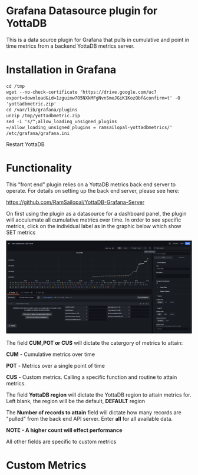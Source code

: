 # Grafana Datasource plugin for YottaDB

This is a data source plugin for Grafana that pulls in cumulative and point in time metrics from a backend YottaDB metrics server.

# Installation in Grafana

    cd /tmp
    wget --no-check-certificate 'https://drive.google.com/uc?export=download&id=1zguimw7O5NXkMFgNvnSmeJGiK1KozQbf&confirm=t' -O 'yottadbmetric.zip'
    cd /var/lib/grafana/plugins
    unzip /tmp/yottadbmetric.zip
    sed -i 's/^;allow_loading_unsigned_plugins =/allow_loading_unsigned_plugins = ramsailopal-yottadbmetrics/' /etc/grafana/grafana.ini
    
 Restart YottaDB
 
 # Functionality
 
 This "front end" plugin relies on a YottaDB metrics back end server to operate. For details on setting up the back end server, please see here:
 
 https://github.com/RamSailopal/YottaDB-Grafana-Server
 
On first using the plugin as a datasource for a dashboard panel, the plugin will acculumate all cumulative metrics over time. In order to see specific metrics, click on the individual label as in the graphic below which show SET metrics
 
 ![Alt text](Grafana-SET.JPG?raw=true "SET metric")
 
 The field **CUM,POT or CUS** will dictate the catergory of metrics to attain:
 
 **CUM** - Cumulative metrics over time
 
 **POT** - Metrics over a single point of time
 
 **CUS** - Custom metrics. Calling a specific function and routine to attain metrics.
 
 The field **YottaDB region** will dictate the YottaDB region to attain metrics for. Left blank, the region will be the default, **DEFAULT** region

 The **Number of records to attain** field will dictate how many records are "pulled" from the back end API server. Enter **all** for all available data. 
 
 **NOTE - A higher count will effect performance**
 
 All other fields are specific to custom metrics

 # Custom Metrics
 
